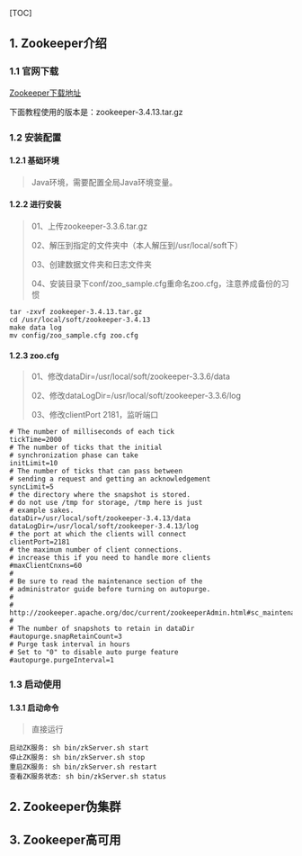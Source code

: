 [TOC]

## 1. Zookeeper介绍

### 1.1 官网下载

[Zookeeper下载地址](https://www.apache.org/dyn/closer.cgi/zookeeper/)

下面教程使用的版本是：zookeeper-3.4.13.tar.gz

### 1.2 安装配置

#### 1.2.1 基础环境

> Java环境，需要配置全局Java环境变量。

#### 1.2.2 进行安装

> 01、上传zookeeper-3.3.6.tar.gz
>
> 02、解压到指定的文件夹中（本人解压到/usr/local/soft下）
>
> 03、创建数据文件夹和日志文件夹
>
> 04、安装目录下conf/zoo_sample.cfg重命名zoo.cfg，注意养成备份的习惯
>

```properties
tar -zxvf zookeeper-3.4.13.tar.gz
cd /usr/local/soft/zookeeper-3.4.13
make data log
mv config/zoo_sample.cfg zoo.cfg
```

#### 1.2.3 zoo.cfg

> 01、修改dataDir=/usr/local/soft/zookeeper-3.3.6/data
>
> 02、修改dataLogDir=/usr/local/soft/zookeeper-3.3.6/log
>
> 03、修改clientPort 2181，监听端口

```properties
# The number of milliseconds of each tick
tickTime=2000
# The number of ticks that the initial
# synchronization phase can take
initLimit=10
# The number of ticks that can pass between
# sending a request and getting an acknowledgement
syncLimit=5
# the directory where the snapshot is stored.
# do not use /tmp for storage, /tmp here is just
# example sakes.
dataDir=/usr/local/soft/zookeeper-3.4.13/data
dataLogDir=/usr/local/soft/zookeeper-3.4.13/log
# the port at which the clients will connect
clientPort=2181
# the maximum number of client connections.
# increase this if you need to handle more clients
#maxClientCnxns=60
#
# Be sure to read the maintenance section of the
# administrator guide before turning on autopurge.
#
# http://zookeeper.apache.org/doc/current/zookeeperAdmin.html#sc_maintenance
#
# The number of snapshots to retain in dataDir
#autopurge.snapRetainCount=3
# Purge task interval in hours
# Set to "0" to disable auto purge feature
#autopurge.purgeInterval=1
```



### 1.3 启动使用

#### 1.3.1 启动命令

> 直接运行

```properties
启动ZK服务: sh bin/zkServer.sh start
停止ZK服务: sh bin/zkServer.sh stop
重启ZK服务: sh bin/zkServer.sh restart
查看ZK服务状态: sh bin/zkServer.sh status
```

## 2. Zookeeper伪集群







## 3. Zookeeper高可用





